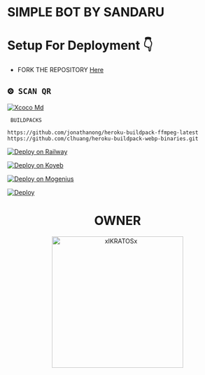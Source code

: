 # SIMPLE BOT BY SANDARU

# Setup For Deployment 👇

- FORK THE REPOSITORY [Here](https://github.com/Mr-Katussa/Simple-Bot/fork)

## `⨷ SCAN QR`
[![Xcoco Md](https://repl.it/badge/github/quiec/whatsasena)](https://replit.com/@sandaru07/MD-QR)

 ` BUILDPACKS`

```
https://github.com/jonathanong/heroku-buildpack-ffmpeg-latest
https://github.com/clhuang/heroku-buildpack-webp-binaries.git
```

[![Deploy on Railway](https://railway.app/button.svg)](https://railway.app/dashboard)

[![Deploy on Koyeb](https://telegra.ph/file/48228bbb836479f7a2863.png)](https://app.koyeb.com/deploy?type=git&repository=&branch=name&name=servicename)

[![Deploy on Mogenius](https://telegra.ph/file/946d83b461457a3c1598c.png)](https://studio.mogenius.com/studio/cloud-space/cloud-space-overview)

[![Deploy](https://www.herokucdn.com/deploy/button.svg)](https://heroku.com/deploy?template=https://github.com/Mr-Katussa/Xcocoyh/)


<h1 align="center">OWNER</h1>
<p align="center">
<a href="https://github.com/Mr-Katussa"><img src="https://github.com/Mr-Katussa.png" width="300" height="300" alt="xIKRATOSx"/></a>
</p>



